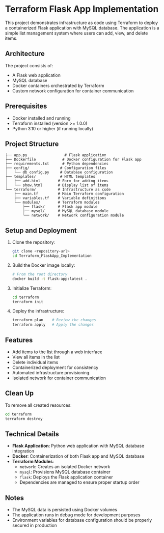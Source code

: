 # Terraform Flask App Implementation

This project demonstrates infrastructure as code using Terraform to deploy a containerized Flask application with MySQL database. The application is a simple list management system where users can add, view, and delete items.

## Architecture

The project consists of:
- A Flask web application
- MySQL database
- Docker containers orchestrated by Terraform
- Custom network configuration for container communication

## Prerequisites

- Docker installed and running
- Terraform installed (version >= 1.0.0)
- Python 3.10 or higher (if running locally)

## Project Structure

```
├── app.py                 # Flask application
├── Dockerfile            # Docker configuration for Flask app
├── requirements.txt      # Python dependencies
├── config/              # Configuration files
│   └── db_config.py     # Database configuration
├── templates/           # HTML templates
│   ├── add.html        # Form for adding items
│   └── show.html       # Display list of items
└── terraform/          # Infrastructure as code
    ├── main.tf         # Main Terraform configuration
    ├── variables.tf    # Variable definitions
    └── modules/        # Terraform modules
        ├── flask/      # Flask app module
        ├── mysql/      # MySQL database module
        └── network/    # Network configuration module
```

## Setup and Deployment

1. Clone the repository:
   ```bash
   git clone <repository-url>
   cd Terraform_FlaskApp_Implementation
   ```

2. Build the Docker image locally:
   ```bash
   # From the root directory
   docker build -t flask-app:latest .
   ```

3. Initialize Terraform:
   ```bash
   cd terraform
   terraform init
   ```

4. Deploy the infrastructure:
   ```bash
   terraform plan    # Review the changes
   terraform apply   # Apply the changes
   ```

## Features

- Add items to the list through a web interface
- View all items in the list
- Delete individual items
- Containerized deployment for consistency
- Automated infrastructure provisioning
- Isolated network for container communication

## Clean Up

To remove all created resources:
```bash
cd terraform
terraform destroy
```

## Technical Details

- **Flask Application**: Python web application with MySQL database integration
- **Docker**: Containerization of both Flask app and MySQL database
- **Terraform Modules**:
  - `network`: Creates an isolated Docker network
  - `mysql`: Provisions MySQL database container
  - `flask`: Deploys the Flask application container
  - Dependencies are managed to ensure proper startup order

## Notes

- The MySQL data is persisted using Docker volumes
- The application runs in debug mode for development purposes
- Environment variables for database configuration should be properly secured in production
